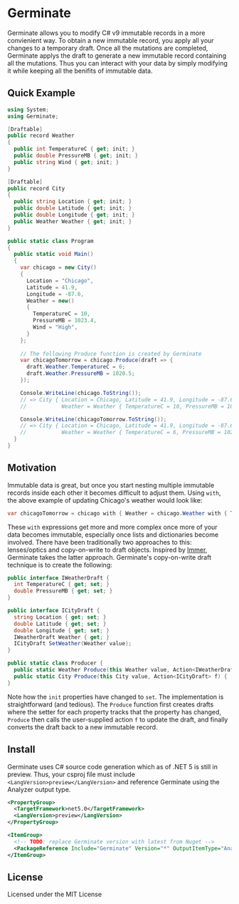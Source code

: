 # Germinate

Germinate allows you to modify C# v9 immutable records in a more convienient way.
To obtain a new immutable record, you apply all your changes to a temporary draft.
Once all the mutations are completed, Germinate applys the draft to generate a new
immutable record containing all the mutations. Thus you can interact with your data
by simply modifying it while keeping all the benifits of immutable data.

## Quick Example

```csharp
using System;
using Germinate;

[Draftable]
public record Weather
{
  public int TemperatureC { get; init; }
  public double PressureMB { get; init; }
  public string Wind { get; init; }
}

[Draftable]
public record City
{
  public string Location { get; init; }
  public double Latitude { get; init; }
  public double Longitude { get; init; }
  public Weather Weather { get; init; }
}

public static class Program
{
  public static void Main()
  {
    var chicago = new City()
    {
      Location = "Chicago",
      Latitude = 41.9,
      Longitude = -87.6,
      Weather = new()
      {
        TemperatureC = 10,
        PressureMB = 1023.4,
        Wind = "High",
      }
    };
    
    // The following Produce function is created by Germinate
    var chicagoTomorrow = chicago.Produce(draft => {
      draft.Weather.TemperatureC = 6;
      draft.Weather.PressureMB = 1020.5;
    });

    Console.WriteLine(chicago.ToString());
    // => City { Location = Chicago, Latitude = 41.9, Longitude = -87.6,
    //           Weather = Weather { TemperatureC = 10, PressureMB = 1023.4, Wind = High } }

    Console.WriteLine(chicagoTomorrow.ToString());
    // => City { Location = Chicago, Latitude = 41.9, Longitude = -87.6,
    //           Weather = Weather { TemperatureC = 6, PressureMB = 1020.5, Wind = High } }
  }
}
```

## Motivation

Immutable data is great, but once you start nesting multiple immutable records inside each other it becomes difficult to adjust them.
Using `with`, the above example of updating Chicago's weather would look like:

```csharp
var chicagoTomorrow = chicago with { Weather = chicago.Weather with { TemperatureC = 6, PressureMB = 1020.5 }};
```

These `with` expressions get more and more complex once more of your data becomes immutable, especially once lists and dictionaries
become involved. There have been traditionally two approaches to this: lenses/optics and copy-on-write to draft objects.
Inspired by [Immer](https://immerjs.github.io/immer/docs/introduction), Germinate takes the latter approach. Germinate's copy-on-write
draft technique is to create the following:

```csharp
public interface IWeatherDraft {
  int TemperatureC { get; set; }
  double PressureMB { get; set; }
}

public interface ICityDraft {
  string Location { get; set; }
  double Latitude { get; set; }
  double Longitude { get; set; }
  IWeatherDraft Weather { get; }
  ICityDraft SetWeather(Weather value);
}

public static class Producer {
  public static Weather Produce(this Weather value, Action<IWeatherDraft> f) { ... }
  public static City Produce(this City value, Action<ICityDraft> f) { ... }
}
```

Note how the `init` properties have changed to `set`. The implementation is straightforward (and tedious). The `Produce` function
first creates drafts where the setter for each property tracks that the property has changed, `Produce` then
calls the user-supplied action `f` to update the draft, and finally converts the draft back to a new immutable record.

## Install

Germinate uses C# source code generation which as of .NET 5 is still in preview. Thus, your csproj file must include
`<LangVersion>preview</LangVersion>` and reference Germinate using the Analyzer output type.

```xml
<PropertyGroup>
  <TargetFramework>net5.0</TargetFramework>
  <LangVersion>preview</LangVersion>
</PropertyGroup>

<ItemGroup>
  <!-- TODO: replace Germinate version with latest from Nuget -->
  <PackageReference Include="Germinate" Version="*" OutputItemType="Analyzer" ReferenceOutputAssembly="false" />
</ItemGroup>
```

## License

Licensed under the MIT License
